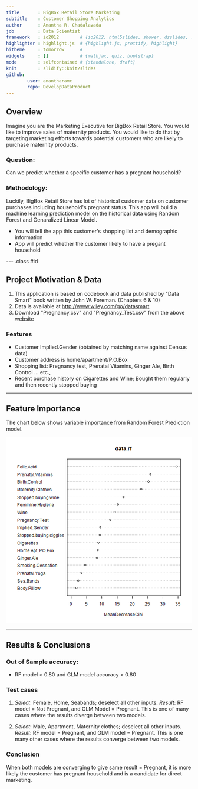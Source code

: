 ```yaml
---
title       : BigBox Retail Store Marketing
subtitle    : Customer Shopping Analytics
author      : Anantha R. Chadalavada
job         : Data Scientist
framework   : io2012        # {io2012, html5slides, shower, dzslides, ...}
highlighter : highlight.js  # {highlight.js, prettify, highlight}
hitheme     : tomorrow      # 
widgets     : []            # {mathjax, quiz, bootstrap}
mode        : selfcontained # {standalone, draft}
knit        : slidify::knit2slides
github:
        user: anantharamc
        repo: DevelopDataProduct
---
```


## Overview

Imagine you are the Marketing Executive for BigBox Retail Store. You would like to improve sales of maternity products. You would like to do that by targeting marketing efforts towards potential customers who are likely to purchase maternity products.

### Question:

Can we predict whether a specific customer has a pregnant household?

### Methodology:

Luckily, BigBox Retail Store has lot of historical customer data on customer purchases including household's pregnant status. This app will build a machine learning prediction model on the historical data using Random Forest and Genaralized Linear Model.

* You will tell the app this customer's shopping list and demographic information
* App will predict whether the customer likely to have a pregant household


--- .class #id 

## Project Motivation & Data

1. This application is based on codebook and data published by "Data Smart" book written by John W. Foreman. (Chapters 6 & 10)
2. Data is available at http://www.wiley.com/go/datasmart
3. Download "Pregnancy.csv" and "Pregnancy_Test.csv" from the above website 

### Features

* Customer Implied.Gender (obtained by matching name against Census data)
* Customer address is home/apartment/P.O.Box
* Shopping list: Pregnancy test, Prenatal Vitamins, Ginger Ale, Birth Control ... etc.,
* Recent purchase history on Cigarettes and Wine; Bought them regularly and then recently stopped buying

---

## Feature Importance

The chart below shows variable importance from Random Forest Prediction model.

![plot of chunk unnamed-chunk-1](assets/fig/unnamed-chunk-1-1.png) 


---

## Results & Conclusions

### Out of Sample accuracy:

* RF model > 0.80 and GLM model accuracy > 0.80

### Test cases

1. *Select*: Female, Home, Seabands; deselect all other inputs. *Result*: RF model = Not Pregnant, and GLM Model = Pregnant. This is one of many cases where the results diverge between two models.

2. *Select*: Male, Apartment, Maternity clothes; deselect all other inputs. *Result*: RF model = Pregnant, and GLM model = Pregnant. This is one many other cases where the results converge between two models.

### Conclusion

When both models are converging to give same result = Pregnant, it is more likely the customer has pregnant household and is a candidate for direct marketing.
